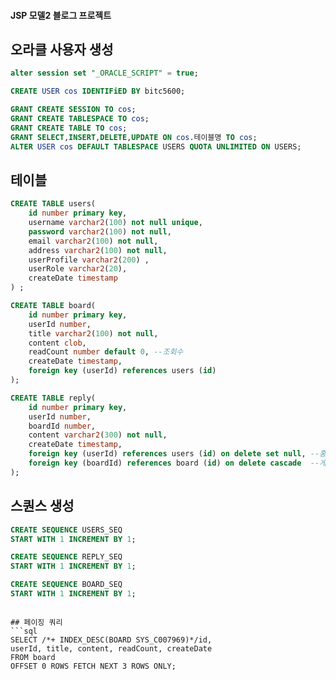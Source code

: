 #### JSP 모델2 블로그 프로젝트

## 오라클 사용자 생성
```sql
alter session set "_ORACLE_SCRIPT" = true; 

CREATE USER cos IDENTIFiED BY bitc5600;

GRANT CREATE SESSION TO cos;
GRANT CREATE TABLESPACE TO cos;
GRANT CREATE TABLE TO cos;
GRANT SELECT,INSERT,DELETE,UPDATE ON cos.테이블명 TO cos;
ALTER USER cos DEFAULT TABLESPACE USERS QUOTA UNLIMITED ON USERS;
```

## 테이블
```sql
CREATE TABLE users(
	id number primary key,
    username varchar2(100) not null unique,
    password varchar2(100) not null,
    email varchar2(100) not null,
    address varchar2(100) not null,
    userProfile varchar2(200) ,
    userRole varchar2(20),
    createDate timestamp
) ;

CREATE TABLE board(
	id number primary key,
    userId number,
    title varchar2(100) not null,
    content clob,
    readCount number default 0, --조회수
    createDate timestamp,
    foreign key (userId) references users (id)
);

CREATE TABLE reply(
	id number primary key,
    userId number,
    boardId number,
    content varchar2(300) not null,
    createDate timestamp,
    foreign key (userId) references users (id) on delete set null, --홍길동이란 아이디를 지웠을때 홍길동의 댓글도 지울꺼냐 물어보는 키워드
    foreign key (boardId) references board (id) on delete cascade  --게시판에 댓글이 달렷는데 게시판을 지우면 댓글도 연쇄적으로 지울꺼냐 물어보는 키워드
);
```

## 스퀀스 생성
``` sql
CREATE SEQUENCE USERS_SEQ
START WITH 1 INCREMENT BY 1;

CREATE SEQUENCE REPLY_SEQ
START WITH 1 INCREMENT BY 1;

CREATE SEQUENCE BOARD_SEQ
START WITH 1 INCREMENT BY 1;
```


```

## 페이징 쿼리
```sql
SELECT /*+ INDEX_DESC(BOARD SYS_C007969)*/id,
userId, title, content, readCount, createDate
FROM board
OFFSET 0 ROWS FETCH NEXT 3 ROWS ONLY;
```